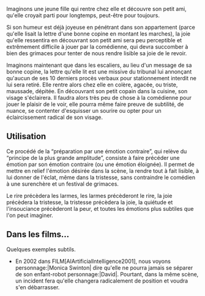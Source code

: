 <!-- Page: #250 Préparation d'une émotion par son contraire -->

Imaginons une jeune fille qui rentre chez elle et découvre son petit ami, qu'elle croyait parti pour longtemps, peut-être pour toujours.

Si son humeur est déjà joyeuse en pénétrant dans son appartement (parce qu'elle lisait la lettre d'une bonne copine en montant les marches), la joie qu'elle ressentira en découvrant son petit ami sera peu perceptible et extrêmement difficile à jouer par la comédienne, qui devra succomber à bien des grimaces pour tenter de nous rendre lisible sa joie de le revoir.

Imaginons maintenant que dans les escaliers, au lieu d'un message de sa bonne copine, la lettre qu'elle lit est une missive du tribunal lui annonçant qu'aucun de ses 10 derniers procès verbaux pour stationnement interdit ne lui sera retiré. Elle rentre alors chez elle en colère, agacée, ou triste, maussade, dépitée. En découvrant son petit copain dans la cuisine, son visage s'éclairera. Il faudra alors très peu de chose à la comédienne pour jouer le plaisir de le voir, elle pourra même faire preuve de subtilité, de nuance, se contenter d'esquisser un sourire ou opter pour un éclaircissement radical de son visage.

## Utilisation

Ce procédé de la “préparation par une émotion contraire”, qui relève du “principe de la plus grande amplitude”, consiste à faire précéder une émotion par son émotion contraire (ou une émotion éloignée). Il permet de mettre en relief l'émotion désirée dans la scène, la rendre tout à fait lisible, à lui donner de l'éclat, même dans la tristesse, sans contraindre le comédien à une surenchère et un festival de grimaces.

Le rire précèdera les larmes, les larmes précèderont le rire, la joie précèdera la tristesse, la tristesse précèdera la joie, la quiétude et l'insouciance précèderont la peur, et toutes les émotions plus subtiles que l'on peut imaginer.

## Dans les films…

Quelques exemples subtils.

* En 2002 dans FILM[AIArtificialIntelligence2001], nous voyons personnage:|Monica Swinton| dire qu'elle ne pourra jamais se séparer de son enfant-robot personnage:|David|. Pourtant, dans la même scène, un incident fera qu'elle changera radicalement de position et voudra s'en débarrasser.

